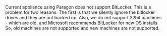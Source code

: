 Current appliance using Paragon does not support BitLocker.
This is a problem for two reasons.
The first is that we silently ignore the bitlocker drives and 
they are not backed up.
Also, we do not support 32bit machines - which are old,
and Microsoft recommends BitLocker for new OS installs.
So, old machines are not supported and new machines are not
supported.

<!-- vim: set autoindent expandtab sw=4 syntax=markdown: -->

